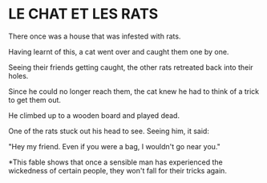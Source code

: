 # LE CHAT ET LES RATS

There once was a house that was infested with rats. 

Having learnt of this, a cat went over and caught them one by one.

Seeing their friends getting caught, the other rats retreated back into their holes. 

Since he could no longer reach them, the cat knew he had to think of a trick to get them out. 

He climbed up to a wooden board and played dead. 

One of the rats stuck out his head to see. Seeing him, it said: 

"Hey my friend. Even if you were a bag, I wouldn't go near you."


*This fable shows that once a sensible man has experienced the wickedness of certain people, they won't fall for their tricks again. 
